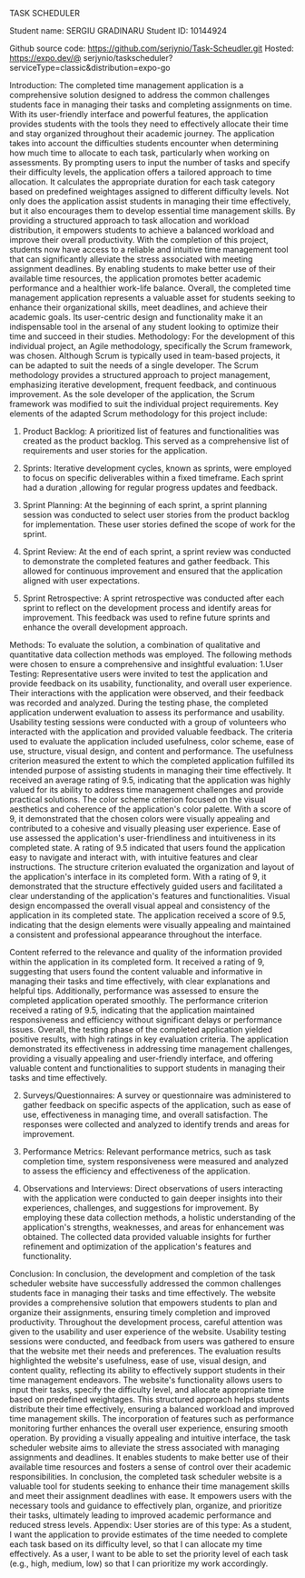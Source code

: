 TASK SCHEDULER




Student name: SERGIU GRADINARU
Student ID: 10144924

Github source code:  https://github.com/serjynio/Task-Scheudler.git
Hosted: https://expo.dev/@ serjynio/taskscheduler?serviceType=classic&distribution=expo-go 









Introduction:
The completed time management application is a comprehensive solution designed to address the common challenges students face in managing their tasks and completing assignments on time. With its user-friendly interface and powerful features, the application provides students with the tools they need to effectively allocate their time and stay organized throughout their academic journey.
The application takes into account the difficulties students encounter when determining how much time to allocate to each task, particularly when working on assessments. By prompting users to input the number of tasks and specify their difficulty levels, the application offers a tailored approach to time allocation. It calculates the appropriate duration for each task category based on predefined weightages assigned to different difficulty levels.
Not only does the application assist students in managing their time effectively, but it also encourages them to develop essential time management skills. By providing a structured approach to task allocation and workload distribution, it empowers students to achieve a balanced workload and improve their overall productivity.
With the completion of this project, students now have access to a reliable and intuitive time management tool that can significantly alleviate the stress associated with meeting assignment deadlines. By enabling students to make better use of their available time resources, the application promotes better academic performance and a healthier work-life balance.
Overall, the completed time management application represents a valuable asset for students seeking to enhance their organizational skills, meet deadlines, and achieve their academic goals. Its user-centric design and functionality make it an indispensable tool in the arsenal of any student looking to optimize their time and succeed in their studies.
Methodology:
For the development of this individual project, an Agile methodology, specifically the Scrum framework, was chosen. Although Scrum is typically used in team-based projects, it can be adapted to suit the needs of a single developer.
The Scrum methodology provides a structured approach to project management, emphasizing iterative development, frequent feedback, and continuous improvement. As the sole developer of the application, the Scrum framework was modified to suit the individual project requirements.
Key elements of the adapted Scrum methodology for this project include:
1. Product Backlog: A prioritized list of features and functionalities was created as the product backlog. This served as a comprehensive list of requirements and user stories for the application.
2. Sprints: Iterative development cycles, known as sprints, were employed to focus on specific deliverables within a fixed timeframe. Each sprint had a duration ,allowing for regular progress updates and feedback.

3. Sprint Planning: At the beginning of each sprint, a sprint planning session was conducted to select user stories from the product backlog for implementation. These user stories defined the scope of work for the sprint.
5. Sprint Review: At the end of each sprint, a sprint review was conducted to demonstrate the completed features and gather feedback. This allowed for continuous improvement and ensured that the application aligned with user expectations.
6. Sprint Retrospective: A sprint retrospective was conducted after each sprint to reflect on the development process and identify areas for improvement. This feedback was used to refine future sprints and enhance the overall development approach.

Methods:
To evaluate the solution, a combination of qualitative and quantitative data collection methods was employed. The following methods were chosen to ensure a comprehensive and insightful evaluation:
1.User Testing: Representative users were invited to test the application and provide feedback on its usability, functionality, and overall user experience. Their interactions with the application were observed, and their feedback was recorded and analyzed.
During the testing phase, the completed application underwent evaluation to assess its performance and usability. Usability testing sessions were conducted with a group of volunteers who interacted with the application and provided valuable feedback. The criteria used to evaluate the application included usefulness, color scheme, ease of use, structure, visual design, and content and performance.
The usefulness criterion measured the extent to which the completed application fulfilled its intended purpose of assisting students in managing their time effectively. It received an average rating of 9.5, indicating that the application was highly valued for its ability to address time management challenges and provide practical solutions.
The color scheme criterion focused on the visual aesthetics and coherence of the application's color palette. With a score of 9, it demonstrated that the chosen colors were visually appealing and contributed to a cohesive and visually pleasing user experience.
Ease of use assessed the application's user-friendliness and intuitiveness in its completed state. A rating of 9.5 indicated that users found the application easy to navigate and interact with, with intuitive features and clear instructions.
The structure criterion evaluated the organization and layout of the application's interface in its completed form. With a rating of 9, it demonstrated that the structure effectively guided users and facilitated a clear understanding of the application's features and functionalities.
Visual design encompassed the overall visual appeal and consistency of the application in its completed state. The application received a score of 9.5, indicating that the design elements were visually appealing and maintained a consistent and professional appearance throughout the interface.

Content referred to the relevance and quality of the information provided within the application in its completed form. It received a rating of 9, suggesting that users found the content valuable and informative in managing their tasks and time effectively, with clear explanations and helpful tips.
Additionally, performance was assessed to ensure the completed application operated smoothly. The performance criterion received a rating of 9.5, indicating that the application maintained responsiveness and efficiency without significant delays or performance issues. 
Overall, the testing phase of the completed application yielded positive results, with high ratings in key evaluation criteria. The application demonstrated its effectiveness in addressing time management challenges, providing a visually appealing and user-friendly interface, and offering valuable content and functionalities to support students in managing their tasks and time effectively.

2. Surveys/Questionnaires: A survey or questionnaire was administered to gather feedback on specific aspects of the application, such as ease of use, effectiveness in managing time, and overall satisfaction. The responses were collected and analyzed to identify trends and areas for improvement.

3. Performance Metrics: Relevant performance metrics, such as task completion time, system responsiveness were measured and analyzed to assess the efficiency and effectiveness of the application.
4. Observations and Interviews: Direct observations of users interacting with the application were conducted to gain deeper insights into their experiences, challenges, and suggestions for improvement.
By employing these data collection methods, a holistic understanding of the application's strengths, weaknesses, and areas for enhancement was obtained. The collected data provided valuable insights for further refinement and optimization of the application's features and functionality.

Conclusion:
In conclusion, the development and completion of the task scheduler website have successfully addressed the common challenges students face in managing their tasks and time effectively. The website provides a comprehensive solution that empowers students to plan and organize their assignments, ensuring timely completion and improved productivity.
Throughout the development process, careful attention was given to the usability and user experience of the website. Usability testing sessions were conducted, and feedback from users was gathered to ensure that the website met their needs and preferences. The evaluation results highlighted the website's usefulness, ease of use, visual design, and content quality, reflecting its ability to effectively support students in their time management endeavors.
The website's functionality allows users to input their tasks, specify the difficulty level, and allocate appropriate time based on predefined weightages. This structured approach helps students distribute their time effectively, ensuring a balanced workload and improved time management skills. The incorporation of features such as performance monitoring further enhances the overall user experience, ensuring smooth operation.
By providing a visually appealing and intuitive interface, the task scheduler website aims to alleviate the stress associated with managing assignments and deadlines. It enables students to make better use of their available time resources and fosters a sense of control over their academic responsibilities.
In conclusion, the completed task scheduler website is a valuable tool for students seeking to enhance their time management skills and meet their assignment deadlines with ease. It empowers users with the necessary tools and guidance to effectively plan, organize, and prioritize their tasks, ultimately leading to improved academic performance and reduced stress levels.
Appendix:
User stories are of this type:
As a student, I want the application to provide estimates of the time needed to complete each task based on its difficulty level, so that I can allocate my time effectively.
As a user, I want to be able to set the priority level of each task (e.g., high, medium, low) so that I can prioritize my work accordingly.
